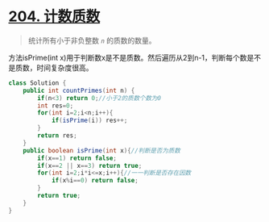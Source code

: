 # [204. 计数质数](https://leetcode-cn.com/problems/count-primes/)

>统计所有小于非负整数 *`n`* 的质数的数量。

方法isPrime(int x)用于判断数x是不是质数。然后遍历从2到n-1，判断每个数是不是质数，时间复杂度很高。

~~~java
class Solution {
    public int countPrimes(int n) {
        if(n<3) return 0;//小于2的质数个数为0
        int res=0;
        for(int i=2;i<n;i++){
            if(isPrime(i)) res++;
        }
        return res;
    }
    public boolean isPrime(int x){//判断是否为质数
        if(x==1) return false;
        if(x==2 || x==3) return true;
        for(int i=2;i*i<=x;i++){//一一判断是否存在因数
            if(x%i==0) return false;
        }
        return true;
    }
}
~~~

